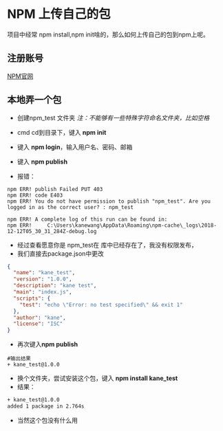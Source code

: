 # NPM 上传自己的包

项目中经常 npm install,npm init啥的，那么如何上传自己的包到npm上呢。

## 注册账号

[NPM官网](https://www.npmjs.com/)

## 本地弄一个包

- 创建npm_test 文件夹    *注：不能够有一些特殊字符命名文件夹，比如空格*
- cmd cd到目录下，键入 **npm init**
- 键入 **npm login**，输入用户名、密码、邮箱
- 键入 **npm publish**

- 报错：

```CMD
npm ERR! publish Failed PUT 403
npm ERR! code E403
npm ERR! You do not have permission to publish "npm_test". Are you logged in as the correct user? : npm_test

npm ERR! A complete log of this run can be found in:
npm ERR!     C:\Users\kanewang\AppData\Roaming\npm-cache\_logs\2018-12-12T05_30_31_284Z-debug.log
```

- 经过查看愿意你是 npm_test在 库中已经存在了，我没有权限发布，
- 我们直接去package.json中更改

```json
{
  "name": "kane_test",
  "version": "1.0.0",
  "description": "kane test",
  "main": "index.js",
  "scripts": {
    "test": "echo \"Error: no test specified\" && exit 1"
  },
  "author": "kane",
  "license": "ISC"
}

```

- 再次键入**npm publish**

```CMD
#输出结果
+ kane_test@1.0.0
```

- 换个文件夹，尝试安装这个包，键入 **npm install kane_test**
- 结果：

```cmd
+ kane_test@1.0.0
added 1 package in 2.764s
```

- 当然这个包没有什么用

